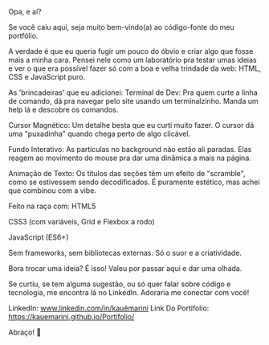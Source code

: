 Opa, e aí?

Se você caiu aqui, seja muito bem-vindo(a) ao código-fonte do meu portfólio.

A verdade é que eu queria fugir um pouco do óbvio e criar algo que fosse mais a minha cara. Pensei nele como um laboratório pra testar umas ideias e ver o que era possível fazer só com a boa e velha trindade da web: HTML, CSS e JavaScript puro.

As 'brincadeiras' que eu adicionei:
  Terminal de Dev: Pra quem curte a linha de comando, dá pra navegar pelo site usando um terminalzinho. Manda um help lá e descobre os comandos.
  
  Cursor Magnético: Um detalhe besta que eu curti muito fazer. O cursor dá uma "puxadinha" quando chega perto de algo clicável.
  
  Fundo Interativo: As partículas no background não estão ali paradas. Elas reagem ao movimento do mouse pra dar uma dinâmica a mais na página.
  
  Animação de Texto: Os títulos das seções têm um efeito de "scramble", como se estivessem sendo decodificados. É puramente estético, mas achei que combinou com a vibe.

Feito na raça com:
  HTML5
  
  CSS3 (com variáveis, Grid e Flexbox a rodo)
  
  JavaScript (ES6+)
  
Sem frameworks, sem bibliotecas externas. Só o suor e a criatividade.

Bora trocar uma ideia?
É isso! Valeu por passar aqui e dar uma olhada.

Se curtiu, se tem alguma sugestão, ou só quer falar sobre código e tecnologia, me encontra lá no LinkedIn. Adoraria me conectar com você!

LinkedIn: www.linkedin.com/in/kauêmarini
Link Do Portifolio: https://kauemarini.github.io/Portifolio/

Abraço! 👋
